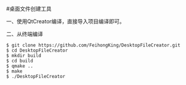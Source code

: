 #桌面文件创建工具

一、使用QtCreator编译，直接导入项目编译即可。

二、从终端编译

    $ git clone https://github.com/FeihongKing/DesktopFileCreator.git
    $ cd DesktopFileCreator
    $ mkdir build
    $ cd build
    $ qmake ..
    $ make 
    $ ./DesktopFileCreator
    

